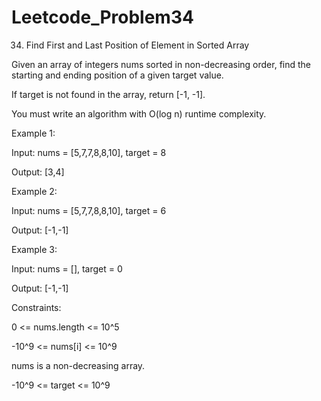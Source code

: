 # Leetcode_Problem34




34. Find First and Last Position of Element in Sorted Array




Given an array of integers nums sorted in non-decreasing order, find the starting and ending position of a given target value.




If target is not found in the array, return [-1, -1].





You must write an algorithm with O(log n) runtime complexity.

 

Example 1:




Input: nums = [5,7,7,8,8,10], target = 8




Output: [3,4]






Example 2:






Input: nums = [5,7,7,8,8,10], target = 6





Output: [-1,-1]





Example 3:





Input: nums = [], target = 0





Output: [-1,-1]
 



Constraints:





0 <= nums.length <= 10^5





-10^9 <= nums[i] <= 10^9






nums is a non-decreasing array.






-10^9 <= target <= 10^9
